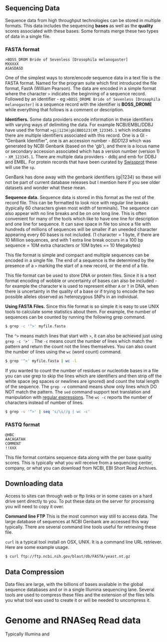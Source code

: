 ## Sequencing Data

Sequence data from high throughput technologies can be stored in multiple formats. This data includes the sequencing **bases** as well as the **quality** scores associated with these bases.  Some formats merge these two types of data in a single file.

### FASTA format

```
>BOSS_DROM Bride of Sevenless [Drosophila melanogaster]
MXXXXX
ASASDASD
```

One of the simplest ways to store/encode sequence data in a text file is the FASTA format. Named for the program suite which first introduced the file format, FastA (William Pearson). The data are encoded in a simple format where the character `>` indicates the beginning of a sequence record. Followed by an identifier - eg `>BOSS_DROME Bride of Sevenless [Drosophila melanogaster]` is a sequence record with the identifier is **BOSS_DROME** while everything that follows is a comment or description.  

**Identifiers.** Some data providers encode information in these identifiers with varying ways of delimiting the data. For example NCBI/EMBL/DDBJ have used the format `>gi|1234|gb|BBD123|XM_123345.1` which indicates there are multiple identifiers associated with this record. One is a GI - "Genbank Identifier", one is an accession number - *BDD123* which was generated by NCBI Genbank (based on the 'gb'), and there is a locus name or secondary accession associated which has a version number (version 1) - `XM_123345.1`. There are multiple data providers - ddbj and emb for DDBJ and EMBL.  For protein records that have been curated by [Swissprot](http://www.swissprot.org) these will use the `sp`.  

GenBank has done away with the genbank identifiers (gi|1234) so these will not be part of current database releases but I mention here if you see older datasets and wonder what these mean.

**Sequence data.** Sequence data is stored in this format as the rest of the record file. This can be formatted to look nice with regular line breaks (typically 60 characters given most width of terminals). The sequence can also appear with no line breaks and be on one long line. This is often convenient for many of the tools which like to have one line for description and one line for sequence. It can save space in file too since a file with hundreds of millions of sequences will be smaller if an uneeded character appearing every 60 bases is not included. (1 character = 1 byte, if there are 10 Million sequences, and with 1 extra line break occurs in a 100 bp sequence  = 10M extra characters or 10M bytes == 10 Megabytes)

This file format is simple and compact and multiple sequences can be encoded in a single file. The end of a sequence is the determined by the presence of a `>` marking the start of a new record, or the end of a file.

This file format can be used to store DNA or protein files. Since it is a text format encoding of wobble or uncertainty of bases can also be included - for example the character `W` is used to represent either `A` or `T` in DNA, when there is uncertainty in the quality of a base or if trying to encode the two possible alleles observed as heterozygous SNPs in an individual.

**Using FASTA Files.** Since this file format is so simple it is easy to use UNIX tools to calculate some statistics about them. For example, the number of sequences can be counted by running the following grep command.
```bash
$ grep -c '^>' myfile.fasta
```
The `^>` means match lines that start with `>`, it can also be achieved just using `grep -c '>' `. The `-c` means count the number of lines which match the pattern and return the count not the lines themselves.
You can also count the number of lines using the `wc` (word count) command.
```bash
$ grep '^>' myfile.fasta | wc -l
```

If you wanted to count the number of residues or nucleotide bases in a file you can use grep to skip the lines which are identifiers and then strip off the white space (eg spaces or newlines are ignored) and count the total length of the sequence. The `grep -v` command means show only lines which DO NOT match the pattern. The `sed` command support text translation and manipulation with [regular expressions](http://REGULAREXPRESSIONSWIKI). The `wc -c` reports the number of characters instead of number of lines.

```bash
$ grep -v '^>' | seq 's/\s//g | wc -c'
```

### FASTQ format

```
@HBC
AACAGATAH
COMMENT
!!XXX
```

This file format contains sequence data along with the per base quality scores. This is typically what you will receive from a sequencing center, company, or what you can download from NCBI, EBI Short Read Archives.


## Downloading data

Access to sites can through web or ftp links or in some cases on a hard drive sent directly to you.
To put these data on the server for processing you will need to copy it over.

**Command line FTP** This is the most common way still to access data. The large database of sequences at NCBI Genbank are accessed this way typically.  There are several command line tools useful for retrieving these file.

`curl` is a typical tool install on OSX, UNIX. It is a command line URL retriever. Here are some example usage.

```bash
$ curl ftp://ftp.ncbi.nih.gov/blast/db/FASTA/yeast.nt.gz
```

## Data Compression

Data files are large, with the billions of bases available in the global sequence databases and or in a single Illumina sequencing lane.  Several tools are used to compress these files and the extension of the files tells you what tool was used to create it or will be needed to uncompress it.

# Genome and RNASeq Read data

Typically Illumina and 

#
